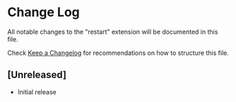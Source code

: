 # Change Log

All notable changes to the "restart" extension will be documented in this file.

Check [Keep a Changelog](http://keepachangelog.com/) for recommendations on how to structure this file.

## [Unreleased]

- Initial release
